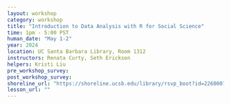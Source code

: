 ```yaml
---
layout: workshop
category: workshop
title: "Introduction to Data Analysis with R for Social Science"
time: 1pm - 5:00 PST
human_date: "May 1-2"
year: 2024
location: UC Santa Barbara Library, Room 1312
instructors: Renata Curty, Seth Erickson
helpers: Kristi Liu
pre_workshop_survey: 
post_workshop_survey: 
shoreline_url: "https://shoreline.ucsb.edu/library/rsvp_boot?id=2260007"
lesson_url: ""
---
```


